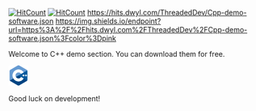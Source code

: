 [![HitCount](https://hits.dwyl.com/ThreadedDev/Cpp-demo-software.svg?style=flat)](http://hits.dwyl.com/ThreadedDev/Cpp-demo-software)
[![HitCount](https://hits.dwyl.com/ThreadedDev/Cpp-demo-software.svg?style=flat&show=unique)](http://hits.dwyl.com/ThreadedDev/Cpp-demo-software)
https://hits.dwyl.com/ThreadedDev/Cpp-demo-software.json
https://img.shields.io/endpoint?url=https%3A%2F%2Fhits.dwyl.com%2FThreadedDev%2FCpp-demo-software.json%3Fcolor%3Dpink

<h align="center">Welcome to C++ demo section. You can download them for free.</h>
<p align="left"> <a href="https://www.w3schools.com/cpp/" target="_blank" rel="noreferrer"> <img src="https://raw.githubusercontent.com/devicons/devicon/master/icons/cplusplus/cplusplus-original.svg" alt="cplusplus" width="40" height="40"/> </a> </p>
<h align="center">Good luck on development!</h>
